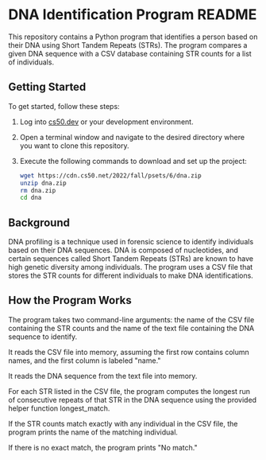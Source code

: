# DNA Identification Program README

This repository contains a Python program that identifies a person based on their DNA using Short Tandem Repeats (STRs). The program compares a given DNA sequence with a CSV database containing STR counts for a list of individuals.

## Getting Started

To get started, follow these steps:

1. Log into [cs50.dev](https://cs50.dev) or your development environment.

2. Open a terminal window and navigate to the desired directory where you want to clone this repository.

3. Execute the following commands to download and set up the project:
   
   ```bash
   wget https://cdn.cs50.net/2022/fall/psets/6/dna.zip
   unzip dna.zip
   rm dna.zip
   cd dna

## Background
DNA profiling is a technique used in forensic science to identify individuals based on their DNA sequences. DNA is composed of nucleotides, and certain sequences called Short Tandem Repeats (STRs) are known to have high genetic diversity among individuals. The program uses a CSV file that stores the STR counts for different individuals to make DNA identifications.


## How the Program Works
The program takes two command-line arguments: the name of the CSV file containing the STR counts and the name of the text file containing the DNA sequence to identify.

It reads the CSV file into memory, assuming the first row contains column names, and the first column is labeled "name."

It reads the DNA sequence from the text file into memory.

For each STR listed in the CSV file, the program computes the longest run of consecutive repeats of that STR in the DNA sequence using the provided helper function longest_match.

If the STR counts match exactly with any individual in the CSV file, the program prints the name of the matching individual.

If there is no exact match, the program prints "No match."

